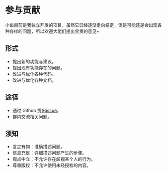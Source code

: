 # 参与贡献

小鱼目前是我独立开发的项目，虽然它已经逐渐走向稳定，但是可能还是会出现各种各样的问题，所以欢迎大佬们提出宝贵的意见~

## 形式

- 提出新的功能与建议。
- 提出现有功能存在的问题。
- 改进与优化各种代码。
- 改进与优化各种文档。

## 途径

- 通过 Github 提出[issue](https://github.com/T0nyX1ang/littlefish/issues/new)。
- 群内交流相关问题。

## 须知

- 言之有物：准确描述问题。
- 信息充足：详细描述问题产生的步骤。
- 观点中立：不允许存在歧视某个人的行为。
- 尊重版权：不允许使用未经授权的内容。
